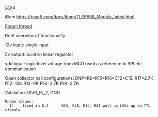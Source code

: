 ![3d](TLE8888_Module.jpg)

iBom https://rusefi.com/docs/ibom/TLE8888_Module_latest.html

[Forum thread](https://rusefi.com/forum/viewtopic.php?f=4&t=1496)

Brief overview of functionality

12v input: single input

5v output: build-in linear regulator

vdd input: logic level voltage from MCU used as reference to SPI etc communication


Open collector hall configurations:
DNP=R9=R15=R16=C12=C15. R17=2.7K R12=10K 
R13=0R R18=2.7K R19=2.7K


Validation: R(VR_IN_2, GND


```
Known issues:
  1)    fixed in 0.2      R25, R28, R14, R34 pull up LEDs up on TTL signals
```